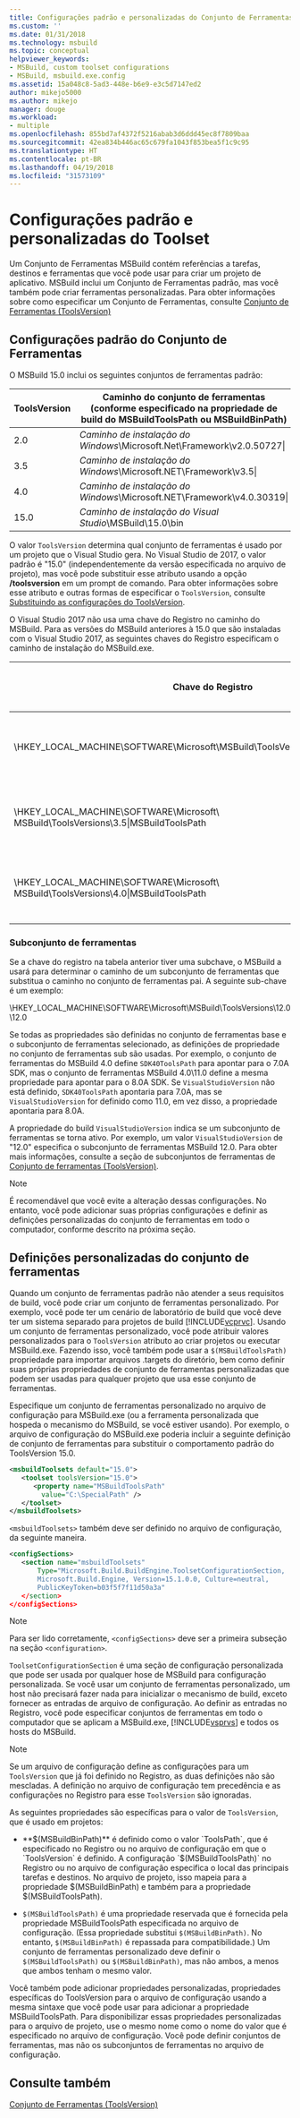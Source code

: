 ```yaml
---
title: Configurações padrão e personalizadas do Conjunto de Ferramentas | Microsoft Docs
ms.custom: ''
ms.date: 01/31/2018
ms.technology: msbuild
ms.topic: conceptual
helpviewer_keywords:
- MSBuild, custom toolset configurations
- MSBuild, msbuild.exe.config
ms.assetid: 15a048c8-5ad3-448e-b6e9-e3c5d7147ed2
author: mikejo5000
ms.author: mikejo
manager: douge
ms.workload:
- multiple
ms.openlocfilehash: 855bd7af4372f5216abab3d6ddd45ec8f7809baa
ms.sourcegitcommit: 42ea834b446ac65c679fa1043f853bea5f1c9c95
ms.translationtype: HT
ms.contentlocale: pt-BR
ms.lasthandoff: 04/19/2018
ms.locfileid: "31573109"
---
```

# <a name="standard-and-custom-toolset-configurations"></a>Configurações padrão e personalizadas do Toolset
Um Conjunto de Ferramentas MSBuild contém referências a tarefas, destinos e ferramentas que você pode usar para criar um projeto de aplicativo. MSBuild inclui um Conjunto de Ferramentas padrão, mas você também pode criar ferramentas personalizadas. Para obter informações sobre como especificar um Conjunto de Ferramentas, consulte [Conjunto de Ferramentas (ToolsVersion)](../msbuild/msbuild-toolset-toolsversion.md)  
  
## <a name="standard-toolset-configurations"></a>Configurações padrão do Conjunto de Ferramentas  
 O MSBuild 15.0 inclui os seguintes conjuntos de ferramentas padrão:  
  
|ToolsVersion|Caminho do conjunto de ferramentas (conforme especificado na propriedade de build do MSBuildToolsPath ou MSBuildBinPath)|  
|------------------|--------------------------------------------------------------------------------------------|  
|2.0|*Caminho de instalação do Windows*\Microsoft.Net\Framework\v2.0.50727\|  
|3.5|*Caminho de instalação do Windows*\Microsoft.NET\Framework\v3.5\|  
|4.0|*Caminho de instalação do Windows*\Microsoft.NET\Framework\v4.0.30319\|  
|15.0|*Caminho de instalação do Visual Studio*\MSBuild\15.0\bin|  
  
 O valor `ToolsVersion` determina qual conjunto de ferramentas é usado por um projeto que o Visual Studio gera. No Visual Studio de 2017, o valor padrão é "15.0" (independentemente da versão especificada no arquivo de projeto), mas você pode substituir esse atributo usando a opção **/toolsversion** em um prompt de comando. Para obter informações sobre esse atributo e outras formas de especificar o `ToolsVersion`, consulte [Substituindo as configurações do ToolsVersion](../msbuild/overriding-toolsversion-settings.md).  
  
 O Visual Studio 2017 não usa uma chave do Registro no caminho do MSBuild. Para as versões do MSBuild anteriores à 15.0 que são instaladas com o Visual Studio 2017, as seguintes chaves do Registro especificam o caminho de instalação do MSBuild.exe.  
  
|Chave do Registro|Nome da chave|Valor-chave da cadeia de caracteres|  
|------------------|--------------|----------------------|  
|\HKEY_LOCAL_MACHINE\SOFTWARE\Microsoft\MSBuild\ToolsVersions\2.0\|MSBuildToolsPath|Caminho de instalação do .NET Framework 2.0|  
|\HKEY_LOCAL_MACHINE\SOFTWARE\Microsoft\ MSBuild\ToolsVersions\3.5\|MSBuildToolsPath|Caminho de instalação do .NET Framework 3.5|  
|\HKEY_LOCAL_MACHINE\SOFTWARE\Microsoft\ MSBuild\ToolsVersions\4.0\|MSBuildToolsPath|Caminho de instalação do .NET Framework 4|  
  
### <a name="sub-toolsets"></a>Subconjunto de ferramentas  
 Se a chave do registro na tabela anterior tiver uma subchave, o MSBuild a usará para determinar o caminho de um subconjunto de ferramentas que substitua o caminho no conjunto de ferramentas pai. A seguinte sub-chave é um exemplo:  
  
 \HKEY_LOCAL_MACHINE\SOFTWARE\Microsoft\MSBuild\ToolsVersions\12.0\12.0  
  
 Se todas as propriedades são definidas no conjunto de ferramentas base e o subconjunto de ferramentas selecionado, as definições de propriedade no conjunto de ferramentas sub são usadas. Por exemplo, o conjunto de ferramentas do MSBuild 4.0 define `SDK40ToolsPath` para apontar para o 7.0A SDK, mas o conjunto de ferramentas MSBuild 4.0\11.0 define a mesma propriedade para apontar para o 8.0A SDK. Se `VisualStudioVersion` não está definido, `SDK40ToolsPath` apontaria para 7.0A, mas se `VisualStudioVersion` for definido como 11.0, em vez disso, a propriedade apontaria para 8.0A.  
  
 A propriedade do build `VisualStudioVersion` indica se um subconjunto de ferramentas se torna ativo. Por exemplo, um valor `VisualStudioVersion` de "12.0" especifica o subconjunto de ferramentas MSBuild 12.0. Para obter mais informações, consulte a seção de subconjuntos de ferramentas de [Conjunto de ferramentas (ToolsVersion)](../msbuild/msbuild-toolset-toolsversion.md).  
  
> [!NOTE]
>  É recomendável que você evite a alteração dessas configurações. No entanto, você pode adicionar suas próprias configurações e definir as definições personalizadas do conjunto de ferramentas em todo o computador, conforme descrito na próxima seção.  
  
## <a name="custom-toolset-definitions"></a>Definições personalizadas do conjunto de ferramentas  
 Quando um conjunto de ferramentas padrão não atender a seus requisitos de build, você pode criar um conjunto de ferramentas personalizado. Por exemplo, você pode ter um cenário de laboratório de build que você deve ter um sistema separado para projetos de build [!INCLUDE[vcprvc](../code-quality/includes/vcprvc_md.md)]. Usando um conjunto de ferramentas personalizado, você pode atribuir valores personalizados para o `ToolsVersion` atributo ao criar projetos ou executar MSBuild.exe. Fazendo isso, você também pode usar a `$(MSBuildToolsPath)` propriedade para importar arquivos .targets do diretório, bem como definir suas próprias propriedades de conjunto de ferramentas personalizadas que podem ser usadas para qualquer projeto que usa esse conjunto de ferramentas.  
  
 Especifique um conjunto de ferramentas personalizado no arquivo de configuração para MSBuild.exe (ou a ferramenta personalizada que hospeda o mecanismo do MSBuild, se você estiver usando). Por exemplo, o arquivo de configuração do MSBuild.exe poderia incluir a seguinte definição de conjunto de ferramentas para substituir o comportamento padrão do ToolsVersion 15.0.  
  
```xml  
<msbuildToolsets default="15.0">  
   <toolset toolsVersion="15.0">  
      <property name="MSBuildToolsPath"   
        value="C:\SpecialPath" />  
   </toolset>  
</msbuildToolsets>  
```  
  
 `<msbuildToolsets>` também deve ser definido no arquivo de configuração, da seguinte maneira.  
  
```xml  
<configSections>  
   <section name="msbuildToolsets"         
       Type="Microsoft.Build.BuildEngine.ToolsetConfigurationSection,   
       Microsoft.Build.Engine, Version=15.1.0.0, Culture=neutral,   
       PublicKeyToken=b03f5f7f11d50a3a"  
   </section>  
</configSections>  
```  
  
> [!NOTE]
>  Para ser lido corretamente, `<configSections>` deve ser a primeira subseção na seção `<configuration>`.  
  
 `ToolsetConfigurationSection` é uma seção de configuração personalizada que pode ser usada por qualquer hose de MSBuild para configuração personalizada. Se você usar um conjunto de ferramentas personalizado, um host não precisará fazer nada para inicializar o mecanismo de build, exceto fornecer as entradas de arquivo de configuração. Ao definir as entradas no Registro, você pode especificar conjuntos de ferramentas em todo o computador que se aplicam a MSBuild.exe, [!INCLUDE[vsprvs](../code-quality/includes/vsprvs_md.md)] e todos os hosts do MSBuild.  
  
> [!NOTE]
>  Se um arquivo de configuração define as configurações para um `ToolsVersion` que já foi definido no Registro, as duas definições não são mescladas. A definição no arquivo de configuração tem precedência e as configurações no Registro para esse `ToolsVersion` são ignoradas.  
  
 As seguintes propriedades são específicas para o valor de `ToolsVersion`, que é usado em projetos:  
  
-   **$(MSBuildBinPath)** é definido como o valor `ToolsPath`, que é especificado no Registro ou no arquivo de configuração em que o `ToolsVersion` é definido. A configuração `$(MSBuildToolsPath)` no Registro ou no arquivo de configuração especifica o local das principais tarefas e destinos. No arquivo de projeto, isso mapeia para a propriedade $(MSBuildBinPath) e também para a propriedade $(MSBuildToolsPath).  
  
-   `$(MSBuildToolsPath)` é uma propriedade reservada que é fornecida pela propriedade MSBuildToolsPath especificada no arquivo de configuração. (Essa propriedade substitui `$(MSBuildBinPath)`. No entanto, `$(MSBuildBinPath)` é repassada para compatibilidade.) Um conjunto de ferramentas personalizado deve definir o `$(MSBuildToolsPath)` ou `$(MSBuildBinPath)`, mas não ambos, a menos que ambos tenham o mesmo valor.  
  
 Você também pode adicionar propriedades personalizadas, propriedades específicas do ToolsVersion para o arquivo de configuração usando a mesma sintaxe que você pode usar para adicionar a propriedade MSBuildToolsPath. Para disponibilizar essas propriedades personalizadas para o arquivo de projeto, use o mesmo nome como o nome do valor que é especificado no arquivo de configuração. Você pode definir conjuntos de ferramentas, mas não os subconjuntos de ferramentas no arquivo de configuração.  
  
## <a name="see-also"></a>Consulte também  
 [Conjunto de Ferramentas (ToolsVersion)](../msbuild/msbuild-toolset-toolsversion.md)